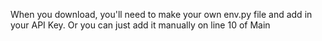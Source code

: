 When you download, you'll need to make your own env.py file and add in your API Key. Or you can just add it manually on line 10 of Main
